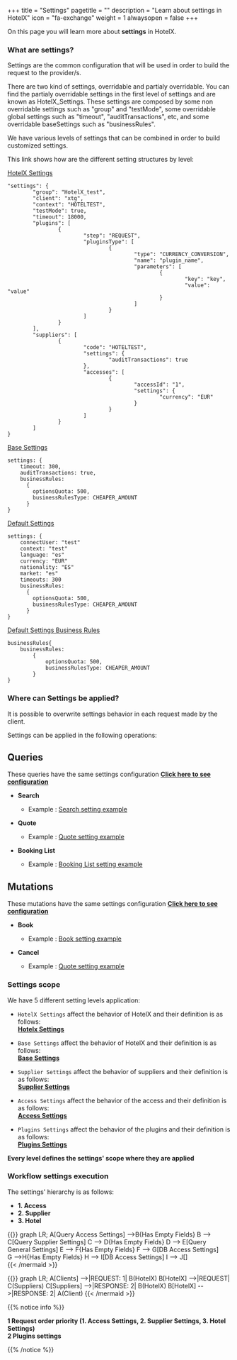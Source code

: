+++
title = "Settings"
pagetitle = ""
description = "Learn about settings in HotelX"
icon = "fa-exchange"
weight = 1
alwaysopen = false
+++

On this page you will learn more about **settings** in HotelX. 

### What are settings?
Settings are the common configuration that will be used in order to build the request to the provider/s.

There are two kind of settings, overridable and partialy overridable. You can find the partialy overridable settings in the first level of settings and are known as HotelX_Settings. These settings are composed by some non overridable settings such as "group" and "testMode", some overridable global settings such as "timeout", "auditTransactions", etc, and some overridable baseSettings such as "businessRules".

We have various levels of settings that can be combined in order to build customized settings.

This link shows how are the different setting structures by level: 

[HotelX Settings](/hotelx/reference/inputobjects/hotelsettingsinput/)

```
"settings": {
        "group": "HotelX_test",
        "client": "xtg",
        "context": "HOTELTEST",
        "testMode": true,
        "timeout": 18000,
        "plugins": [
                {
                        "step": "REQUEST",
                        "pluginsType": [
                                {
                                        "type": "CURRENCY_CONVERSION",
                                        "name": "plugin_name",
                                        "parameters": [
                                                {
                                                        "key": "key",
                                                        "value": "value"
                                                }
                                        ]
                                }
                        ]
                }
        ],
        "suppliers": [
                {
                        "code": "HOTELTEST",
                        "settings": {
                                "auditTransactions": true
                        },
                        "accesses": [
                                {
                                        "accessId": "1",
                                        "settings": {
                                                "currency": "EUR"
                                        }
                                }
                        ]
                }
        ]
}
```

[Base Settings](/hotelx/reference/inputobjects/basesettingsinput/)

```
settings: {
    timeout: 300, 
    auditTransactions: true, 
    businessRules: 
      {
        optionsQuota: 500,
        businessRulesType: CHEAPER_AMOUNT
      }  
}
```

[Default Settings](/hotelx/reference/inputobjects/defaultsettingsinput/)

```
settings: {
    connectUser: "test"
    context: "test"
    language: "es"
    currency: "EUR"
    nationality: "ES"
    market: "es"
    timeouts: 300
    businessRules: 
      {
        optionsQuota: 500,
        businessRulesType: CHEAPER_AMOUNT
      }  
}
```

[Default Settings Business Rules](/hotelx/reference/inputobjects/businessrulesinput/)

```
businessRules{
    businessRules: 
        {
            optionsQuota: 500,
            businessRulesType: CHEAPER_AMOUNT
        }  
}
``` 

### Where can Settings be applied?

It is possible to overwrite settings behavior in each request made by the client.

Settings can be applied in the following operations:

## Queries

These queries have the same settings configuration [**Click here to see configuration**](/hotelx/reference/inputobjects/hotelsettingsinput/)

* **Search**

    * Example : [Search setting example](/hotelx/quickstart#search)

* **Quote**

    * Example : [Quote setting example](/hotelx/quickstart#quote)

* **Booking List**

    * Example : [Booking List setting example](/hotelx/quickstart#bookinglist)

## Mutations

These mutations have the same settings configuration [**Click here to see configuration**](/hotelx/reference/inputobjects/hotelsettingsinput/)

* **Book**

    * Example : [Book setting example](/hotelx/quickstart#book)

* **Cancel**

    * Example : [Quote setting example](/hotelx/quickstart#quote)

### Settings scope

We have 5 different setting levels application:

* `HotelX Settings` affect the behavior of HotelX and their definition is as follows:  
  [**Hotelx Settings**](/hotelx/reference/inputobjects/hotelbaseinput/)  

* `Base Settings` affect the behavior of HotelX and their definition is as follows:  
  [**Base Settings**](/hotelx/reference/inputobjects/settingsbaseinput/) 

* `Supplier Settings` affect the behavior of suppliers and their definition is as follows:  
  [**Supplier Settings**](/hotelx/reference/inputobjects/settingsbaseinput/)  

* `Access Settings` affect the behavior of the access and their definition is as follows:  
  [**Access Settings**](/hotelx/reference/inputobjects/settingsbaseinput/)  

* `Plugins Settings` affect the behavior of the plugins and their definition is as follows:  
  [**Plugins Settings**](/hotelx/reference/inputobjects/pluginstepinput/)  

**Every level defines the settings' scope where they are applied**

### Workflow settings execution 

The settings' hierarchy is as follows:

*   **1. Access**
*   **2. Supplier**
*   **3. Hotel**

{{<mermaid align="center">}}
graph LR;
    A[Query Access Settings] -->B{Has Empty Fields}
    B --> C[Query Supplier Settings]
    C --> D{Has Empty Fields}
    D --> E[Query General Settings]
    E --> F{Has Empty Fields}
    F --> G[DB Access Settings]  
    G -->H{Has Empty Fields}
    H --> I[DB Access Settings]
    I --> J[]   
{{< /mermaid >}}


{{<mermaid align="center">}}
graph LR;
    A[Clients] -->|REQUEST: 1| B(HotelX)
    B[HotelX] -->|REQUEST| C(Suppliers)
    C[Suppliers] -->|RESPONSE: 2| B(HotelX)
    B[HotelX] -->|RESPONSE: 2| A(Client)
{{< /mermaid >}}

{{% notice info %}}

**1 Request order priority (1. Access Settings, 2. Supplier Settings, 3. Hotel Settings)**  
**2 Plugins settings**

{{% /notice %}}
